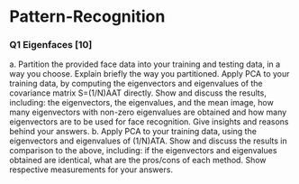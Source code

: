 # Pattern-Recognition
### Q1 Eigenfaces [10] 
a. Partition the provided face data into your training and testing data, in a way you choose.
Explain briefly the way you partitioned. Apply PCA to your training data, by computing the
eigenvectors and eigenvalues of the covariance matrix S=(1/N)AAT directly. Show and
discuss the results, including: the eigenvectors, the eigenvalues, and the mean image,
how many eigenvectors with non-zero eigenvalues are obtained and how many
eigenvectors are to be used for face recognition. Give insights and reasons behind your
answers.
b. Apply PCA to your training data, using the eigenvectors and eigenvalues of (1/N)ATA.
Show and discuss the results in comparison to the above, including: if the eigenvectors
and eigenvalues obtained are identical, what are the pros/cons of each method. Show
respective measurements for your answers.
